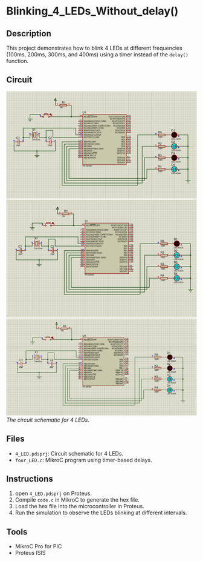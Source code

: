 # Blinking_4_LEDs_Without_delay()

## Description
This project demonstrates how to blink 4 LEDs at different frequencies (100ms, 200ms, 300ms, and 400ms) using a timer instead of the `delay()` function.

## Circuit
![Circuit Diagram](circuit/4_LED_1.png) 
![Circuit Diagram](circuit/4_LED_2.png) 
![Circuit Diagram](circuit/4_LED_3.png) 
*The circuit schematic for 4 LEDs.*

## Files
- `4_LED.pdsprj`: Circuit schematic for 4 LEDs.
- `four_LED.c`: MikroC program using timer-based delays.

## Instructions
1. open `4_LED.pdsprj` on Proteus.
2. Compile `code.c` in MikroC to generate the hex file.
3. Load the hex file into the microcontroller in Proteus.
4. Run the simulation to observe the LEDs blinking at different intervals.

## Tools
- MikroC Pro for PIC
- Proteus ISIS

